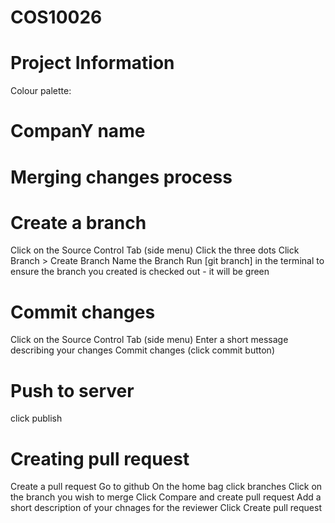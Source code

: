# COS10026
# Project Information
Colour palette: 

# CompanY name


# Merging changes process

# Create a branch
Click on the Source Control Tab (side menu)
Click the three dots
Click Branch > Create Branch
Name the Branch 
Run [git branch] in the terminal to ensure the branch you created is checked out - it will be green

# Commit changes
Click on the Source Control Tab (side menu)
Enter a short message describing your changes
Commit changes (click commit button)

# Push to server
click publish 

# Creating pull request 
Create a pull request
Go to github
On the home bag click branches
Click on the branch you wish to merge
Click Compare and create pull request 
Add a short description of your chnages for the reviewer
Click Create pull request


 


